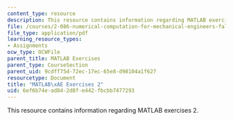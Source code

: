 ```yaml
---
content_type: resource
description: This resource contains information regarding MATLAB exercises 2.
file: /courses/2-086-numerical-computation-for-mechanical-engineers-fall-2012/6ef6b74ead842d8fe442fbcbb7477293_MIT2_086F12_matlab_ex2.pdf
file_type: application/pdf
learning_resource_types:
- Assignments
ocw_type: OCWFile
parent_title: MATLAB Exercises
parent_type: CourseSection
parent_uid: 9cdff75d-72ec-17ec-65e8-d98104a1f627
resourcetype: Document
title: "MATLAB\xAE Exercises 2"
uid: 6ef6b74e-ad84-2d8f-e442-fbcbb7477293
---
```

This resource contains information regarding MATLAB exercises 2.

